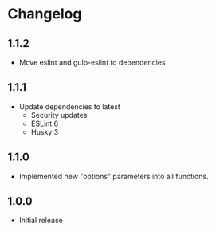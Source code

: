 # Changelog

## 1.1.2

- Move eslint and gulp-eslint to dependencies

## 1.1.1

- Update dependencies to latest
  - Security updates
  - ESLint 6
  - Husky 3

## 1.1.0

- Implemented new "options" parameters into all functions.

## 1.0.0

- Initial release
